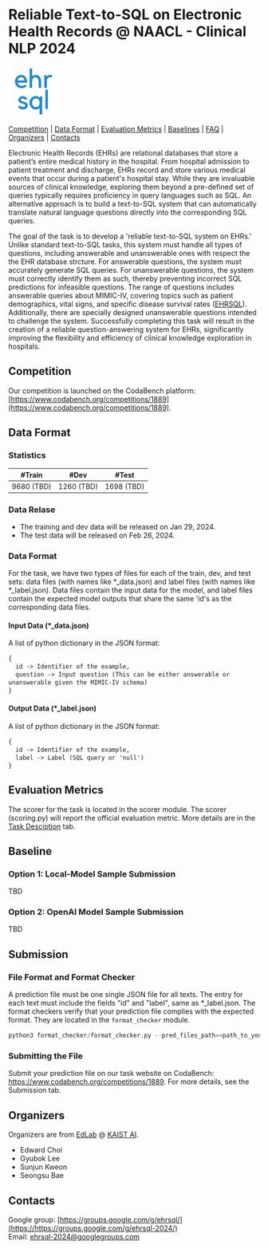 # Reliable Text-to-SQL on Electronic Health Records @ NAACL - Clinical NLP 2024

<p align="left" float="left">
  <img src="image/logo.png" height="100" />
</p>


[Competition](#competition) | [Data Format](#data_format) | [Evaluation Metrics](#scorer_and_official_evaluation_metrics) | [Baselines](#baselines) | [FAQ](#faq) | [Organizers](#organizers) | [Contacts](#contacts)


Electronic Health Records (EHRs) are relational databases that store a patient’s entire medical history in the hospital. From hospital admission to patient treatment and discharge, EHRs record and store various medical events that occur during a patient's hospital stay. While they are invaluable sources of clinical knowledge, exploring them beyond a pre-defined set of queries typically requires proficiency in query languages such as SQL. An alternative approach is to build a text-to-SQL system that can automatically translate natural language questions directly into the corresponding SQL queries.

The goal of the task is to develop a 'reliable text-to-SQL system on EHRs.' Unlike standard text-to-SQL tasks, this system must handle all types of questions, including answerable and unanswerable ones with respect the the EHR database strcture. For answerable questions, the system must accurately generate SQL queries. For unanswerable questions, the system must correctly identify them as such, thereby preventing incorrect SQL predictions for infeasible questions. The range of questions includes answerable queries about MIMIC-IV, covering topics such as patient demographics, vital signs, and specific disease survival rates ([EHRSQL](https://github.com/glee4810/EHRSQL)). Additionally, there are specially designed unanswerable questions intended to challenge the system. Successfully completing this task will result in the creation of a reliable question-answering system for EHRs, significantly improving the flexibility and efficiency of clinical knowledge exploration in hospitals.



## Competition

Our competition is launched on the CodaBench platform: [https://www.codabench.org/competitions/1889](https://www.codabench.org/competitions/1889).



## <a name="data_format"></a>Data Format

### Statistics
| #Train | #Dev | #Test |
|:-------:|:-------:|:-------:|
| 9680 (TBD) | 1260 (TBD) | 1698 (TBD) |


### Data Relase

- The training and dev data will be released on Jan 29, 2024.
- The test data will be released on Feb 26, 2024.


### Data Format

For the task, we have two types of files for each of the train, dev, and test sets: data files (with names like \*_data.json) and label files (with names like \*_label.json). Data files contain the input data for the model, and label files contain the expected model outputs that share the same 'id's as the corresponding data files.
#### Input Data (\*_data.json)
A list of python dictionary in the JSON format:
```
{
  id -> Identifier of the example,
  question -> Input question (This can be either answerable or unanswerable given the MIMIC-IV schema)
}
```

#### Output Data (\*_label.json)
A list of python dictionary in the JSON format:
```
{
  id -> Identifier of the example,
  label -> Label (SQL query or 'null')
}
```



## <a name="scorer_and_official_evaluation_metrics"></a>Evaluation Metrics

The scorer for the task is located in the scorer module. The scorer (scoring.py) will report the official evaluation metric. More details are in the [Task Desciption](https://www.codabench.org/competitions/1889) tab.




## Baseline

### Option 1: Local-Model Sample Submission

TBD


### Option 2: OpenAI Model Sample Submission

TBD




## Submission

### File Format and Format Checker

A prediction file must be one single JSON file for all texts. The entry for each text must include the fields "id" and "label", same as \*_label.json.
The format checkers verify that your prediction file complies with the expected format. They are located in the ```format_checker``` module.
```python
python3 format_checker/format_checker.py --pred_files_path=<path_to_your_results_files> 
```


### Submitting the File

Submit your prediction file on our task website on CodaBench: https://www.codabench.org/competitions/1889. For more details, see the Submission tab.




## Organizers

Organizers are from [EdLab](https://mp2893.com/) @ [KAIST AI](https://gsai.kaist.ac.kr/).

- Edward Choi
- Gyubok Lee
- Sunjun Kweon
- Seongsu Bae

## Contacts

Google group: [https://groups.google.com/g/ehrsql/](https://https://groups.google.com/g/ehrsql-2024/)  
Email: ehrsql-2024@googlegroups.com